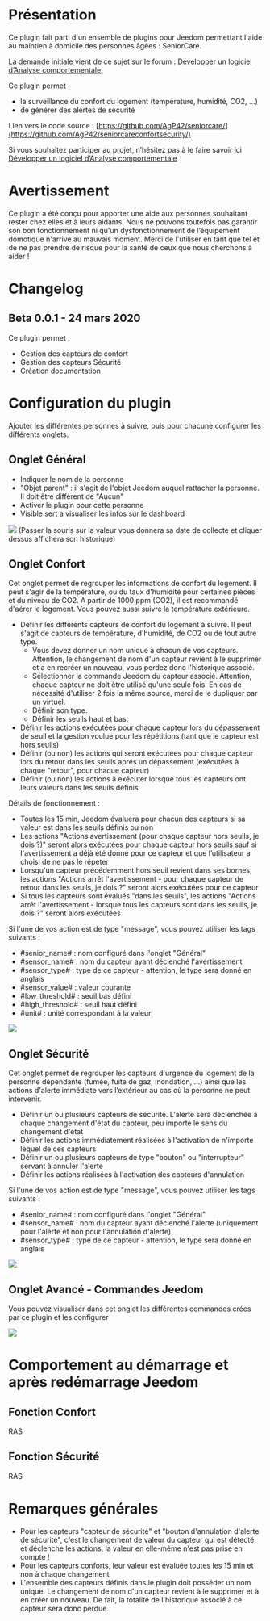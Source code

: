 Présentation
============

Ce plugin fait parti d'un ensemble de plugins pour Jeedom permettant l'aide au maintien à domicile des personnes âgées : SeniorCare.

La demande initiale vient de ce sujet sur le forum : [Développer un logiciel d’Analyse comportementale](https://community.jeedom.com/t/developper-un-logiciel-danalyse-comportementale/19111).

Ce plugin permet :
* la surveillance du confort du logement (température, humidité, CO2, …)
* de générer des alertes de sécurité

Lien vers le code source : [https://github.com/AgP42/seniorcare/](https://github.com/AgP42/seniorcareconfortsecurity/)

Si vous souhaitez participer au projet, n’hésitez pas à le faire savoir ici [Développer un logiciel d’Analyse comportementale](https://community.jeedom.com/t/developper-un-logiciel-danalyse-comportementale/19111/2)

Avertissement
==========

Ce plugin a été conçu pour apporter une aide aux personnes souhaitant rester chez elles et à leurs aidants.
Nous ne pouvons toutefois pas garantir son bon fonctionnement ni qu'un dysfonctionnement de l’équipement domotique n'arrive au mauvais moment.
Merci de l'utiliser en tant que tel et de ne pas prendre de risque pour la santé de ceux que nous cherchons à aider !

Changelog
==========

Beta 0.0.1 - 24 mars 2020
---

Ce plugin permet :

* Gestion des capteurs de confort
* Gestion des capteurs Sécurité
* Création documentation

Configuration du plugin
========================

Ajouter les différentes personnes à suivre, puis pour chacune configurer les différents onglets.

Onglet Général
---
* Indiquer le nom de la personne
* "Objet parent" : il s'agit de l'objet Jeedom auquel rattacher la personne. Il doit être différent de "Aucun"
* Activer le plugin pour cette personne
* Visible sert a visualiser les infos sur le dashboard

![](https://raw.githubusercontent.com/AgP42/seniorcareconfortsecurity/master/docs/assets/images/Widget.png)
(Passer la souris sur la valeur vous donnera sa date de collecte et cliquer dessus affichera son historique)

Onglet **Confort**
---
Cet onglet permet de regrouper les informations de confort du logement.
Il peut s'agir de la température, ou du taux d'humidité pour certaines pièces et du niveau de CO2.
A partir de 1000 ppm (CO2), il est recommandé d'aérer le logement.
Vous pouvez aussi suivre la température extérieure.

* Définir les différents capteurs de confort du logement à suivre. Il peut s'agit de capteurs de température, d'humidité, de CO2 ou de tout autre type.
  * Vous devez donner un nom unique à chacun de vos capteurs. Attention, le changement de nom d'un capteur revient à le supprimer et a en recréer un nouveau, vous perdez donc l'historique associé.
  * Sélectionner la commande Jeedom du capteur associé. Attention, chaque capteur ne doit être utilisé qu'une seule fois. En cas de nécessité d'utiliser 2 fois la même source, merci de le dupliquer par un virtuel.
  * Définir son type.
  * Définir les seuils haut et bas.
* Définir les actions exécutées pour chaque capteur lors du dépassement de seuil et la gestion voulue pour les répétitions (tant que le capteur est hors seuils)
* Définir (ou non) les actions qui seront exécutées pour chaque capteur lors du retour dans les seuils aprés un dépassement (exécutées à chaque "retour", pour chaque capteur)
* Définir (ou non) les actions à exécuter lorsque tous les capteurs ont leurs valeurs dans les seuils définis

Détails de fonctionnement :
* Toutes les 15 min, Jeedom évaluera pour chacun des capteurs si sa valeur est dans les seuils définis ou non
* Les actions "Actions avertissement (pour chaque capteur hors seuils, je dois ?)" seront alors exécutées pour chaque capteur hors seuils sauf si l'avertissement a déjà été donné pour ce capteur et que l’utilisateur a choisi de ne pas le répéter
* Lorsqu'un capteur précédemment hors seuil revient dans ses bornes, les actions "Actions arrêt l'avertissement - pour chaque capteur de retour dans les seuils, je dois ?" seront alors exécutées pour ce capteur
* Si tous les capteurs sont évalués "dans les seuils", les actions "Actions arrêt l'avertissement - lorsque tous les capteurs sont dans les seuils, je dois ?" seront alors exécutées


Si l'une de vos action est de type "message", vous pouvez utiliser les tags suivants :
  * #senior_name# : nom configuré dans l'onglet "Général"
  * #sensor_name# : nom du capteur ayant déclenché l'avertissement
  * #sensor_type# : type de ce capteur - attention, le type sera donné en anglais
  * #sensor_value# : valeur courante
  * #low_threshold# : seuil bas défini
  * #high_threshold# : seuil haut défini
  * #unit# : unité correspondant à la valeur

![](https://raw.githubusercontent.com/AgP42/seniorcareconfortsecurity/master/docs/assets/images/Confort.png)

Onglet **Sécurité**
---
Cet onglet permet de regrouper les capteurs d'urgence du logement de la personne dépendante (fumée, fuite de gaz, inondation, …) ainsi que les actions d'alerte immédiate vers l’extérieur au cas où la personne ne peut intervenir.

* Définir un ou plusieurs capteurs de sécurité. L'alerte sera déclenchée à chaque changement d'état du capteur, peu importe le sens du changement d'état
* Définir les actions immédiatement réalisées à l'activation de n'importe lequel de ces capteurs
* Définir un ou plusieurs capteurs de type "bouton" ou "interrupteur" servant à annuler l'alerte
* Définir les actions réalisées à l'activation des capteurs d'annulation

Si l'une de vos action est de type "message", vous pouvez utiliser les tags suivants :
  * #senior_name# : nom configuré dans l'onglet "Général"
  * #sensor_name# : nom du capteur ayant déclenché l'alerte (uniquement pour l'alerte et non pour l'annulation d'alerte)
  * #sensor_type# : type de ce capteur - attention, le type sera donné en anglais

![](https://raw.githubusercontent.com/AgP42/seniorcareconfortsecurity/master/docs/assets/images/Securite.png)


Onglet **Avancé - Commandes Jeedom**
---

Vous pouvez visualiser dans cet onglet les différentes commandes crées par ce plugin et les configurer

![](https://raw.githubusercontent.com/AgP42/seniorcareconfortsecurity/master/docs/assets/images/OngletCommandes.png)


Comportement au démarrage et après redémarrage Jeedom
======

Fonction **Confort**
---
RAS

Fonction **Sécurité**
---
RAS

Remarques générales
===
* Pour les capteurs "capteur de sécurité" et "bouton d'annulation d'alerte de sécurité", c'est le changement de valeur du capteur qui est détecté et déclenche les actions, la valeur en elle-même n'est pas prise en compte !
* Pour les capteurs conforts, leur valeur est évaluée toutes les 15 min et non à chaque changement
* L'ensemble des capteurs définis dans le plugin doit posséder un nom unique. Le changement de nom d'un capteur revient à le supprimer et à en créer un nouveau. De fait, la totalité de l'historique associé à ce capteur sera donc perdue.
